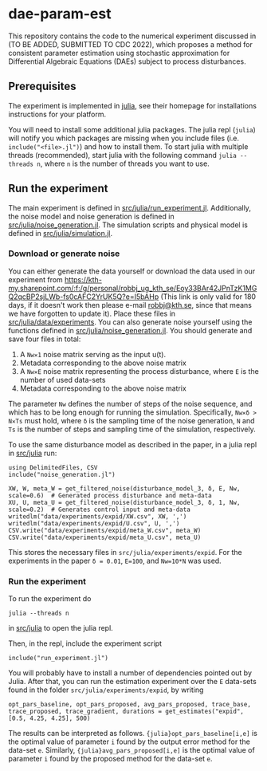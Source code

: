 # dae-param-est
This repository contains the code to the numerical experiment discussed in
(TO BE ADDED, SUBMITTED TO CDC 2022), which proposes a method for consistent parameter
estimation using stochastic approximation for Differential Algebraic Equations (DAEs) subject to process
disturbances.


## Prerequisites
The experiment is implemented in [julia](https://docs.julialang.org/en/v1/), see
their homepage for installations instructions for your platform.

You will need to install some additional julia packages. The julia repl
(`julia`) will notify you which packages are missing when you include files
(i.e. `include("<file>.jl")`) and how to install them. To start julia with
multiple threads (recommended), start julia with the following command `julia
--threads n`, where `n` is the number of threads you want to use.

## Run the experiment
The main experiment is defined in
[src/julia/run_experiment.jl](src/julia/run_experiment.jl). Additionally, the
noise model and noise generation is defined in
[src/julia/noise_generation.jl](src/julia/noise_generation.jl). The simulation scripts and
physical model is defined in [src/julia/simulation.jl](src/julia/simulation.jl).

### Download or generate noise
You can either generate the data yourself or download the data used in our experiment from
https://kth-my.sharepoint.com/:f:/g/personal/robbj_ug_kth_se/Eoy33BAr42JPnTzK1MGQ2qcBP2sjLWb-fs0cAFC2YrUK5Q?e=I5bAHp (This link is only valid for 180 days, if it doesn't work then please e-mail robbj@kth.se, since that means we have forgotten to update it). Place these files in
[src/julia/data/experiments](src/julia/data/experiments). You can also generate noise yourself using
the functions defined in
[src/julia/noise_generation.jl](src/julia/noise_generation.jl). You should generate and
save four files in total:

1. A `Nw✕1` noise matrix serving as the input u(t).
2. Metadata corresponding to the above noise matrix
3. A `Nw✕E` noise matrix representing the process disturbance, where `E` is the
   number of used data-sets
4. Metadata corresponding to the above noise matrix


The parameter `Nw` defines the number of steps of the noise sequence, and which has to be long enough for running the simulation.  Specifically, `Nw✕δ > N✕Ts` must hold, where `δ` is the sampling time of the noise generation, `N` and `Ts` is the number of steps and sampling time of the simulation, respectively.

To use the same disturbance model as described in the paper, in a julia repl in [src/julia](src/julia) run:

```{julia}
using DelimitedFiles, CSV
include("noise_generation.jl")

XW, W, meta_W = get_filtered_noise(disturbance_model_3, δ, E, Nw, scale=0.6)  # Generated process disturbance and meta-data
XU, U, meta_U = get_filtered_noise(disturbance_model_3, δ, 1, Nw, scale=0.2)  # Generates control input and meta-data
writedlm("data/experiments/expid/XW.csv", XW, ',')
writedlm("data/experiments/expid/U.csv", U, ',')
CSV.write("data/experiments/expid/meta_W.csv", meta_W)
CSV.write("data/experiments/expid/meta_U.csv", meta_U)
```
This stores the necessary files in ```src/julia/experiments/expid```. For the experiments in the paper `δ = 0.01`, `E=100`, and `Nw=10*N` was used.

### Run the experiment
To run the experiment do
```
julia --threads n
```

in [src/julia](src/julia) to open the julia repl.

Then, in the repl, include the experiment script

```{julia}
include("run_experiment.jl")
```
You will probably have to install a number of dependencies pointed out by Julia.
After that, you can run the estimation experiment over the `E` data-sets found in the folder ```src/julia/experiments/expid```, by writing

```{julia}
opt_pars_baseline, opt_pars_proposed, avg_pars_proposed, trace_base, trace_proposed, trace_gradient, durations = get_estimates("expid", [0.5, 4.25, 4.25], 500)
```

The results can be interpreted as follows. ```{julia}opt_pars_baseline[i,e]``` is the optimal value of parameter `i` found by the output error method for the data-set `e`. Similarly, ```{julia}avg_pars_proposed[i,e]``` is the optimal value of parameter `i` found by the proposed method for the data-set `e`. 
